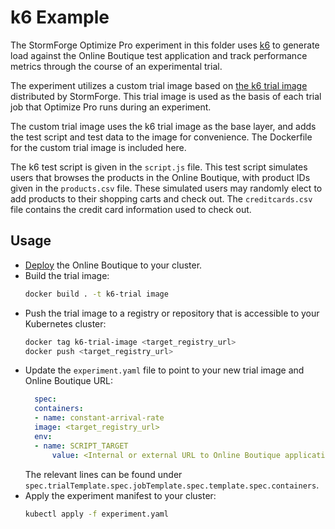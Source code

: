 # k6 Example

The StormForge Optimize Pro experiment in this folder uses [k6](https://k6.io) to generate load against the Online Boutique test application and track performance metrics through the course of an experimental trial. 

The experiment utilizes a custom trial image based on [the k6 trial image](https://github.com/thestormforge/optimize-trials/tree/main/k6) distributed by StormForge. 
This trial image is used as the basis of each trial job that Optimize Pro runs during an experiment.

The custom trial image uses the k6 trial image as the base layer, and adds the test script and test data to the image for convenience. 
The Dockerfile for the custom trial image is included here.

The k6 test script is given in the `script.js` file. 
This test script simulates users that browses the products in the Online Boutique, with product IDs given in the `products.csv` file. 
These simulated users may randomly elect to add products to their shopping carts and check out.
The `creditcards.csv` file contains the credit card information used to check out.

## Usage

- [Deploy](../application/README.md#usage) the Online Boutique to your cluster. 
- Build the trial image:
  ```sh
  docker build . -t k6-trial image
  ```
- Push the trial image to a registry or repository that is accessible to your Kubernetes cluster:
  ```sh
  docker tag k6-trial-image <target_registry_url>
  docker push <target_registry_url>
  ```
- Update the `experiment.yaml` file to point to your new trial image and Online Boutique URL:
  ```yaml
    spec:
    containers:
    - name: constant-arrival-rate
    image: <target_registry_url>
    env:
    - name: SCRIPT_TARGET
        value: <Internal or external URL to Online Boutique application>
  ```
  The relevant lines can be found under `spec.trialTemplate.spec.jobTemplate.spec.template.spec.containers`.
- Apply the experiment manifest to your cluster:
  ```sh
  kubectl apply -f experiment.yaml
  ```
